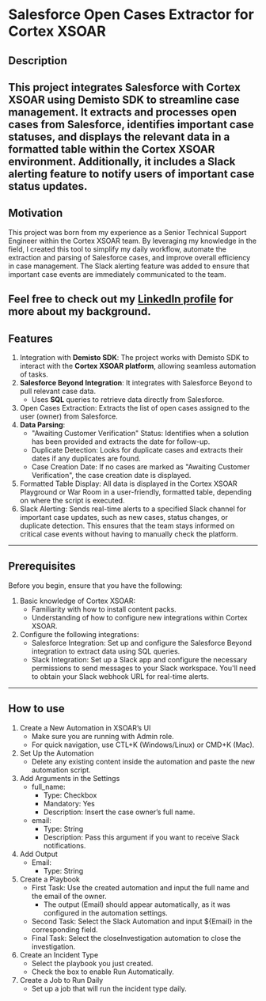 # Salesforce Open Cases Extractor for Cortex XSOAR
## Description

This project integrates Salesforce with Cortex XSOAR using Demisto SDK to streamline case management. It extracts and processes open cases from Salesforce, identifies important case statuses, and displays the relevant data in a formatted table within the Cortex XSOAR environment. Additionally, it includes a Slack alerting feature to notify users of important case status updates.
---------------------------
## Motivation

This project was born from my experience as a Senior Technical Support Engineer within the Cortex XSOAR team. By leveraging my knowledge in the field, I created this tool to simplify my daily workflow, automate the extraction and parsing of Salesforce cases, and improve overall efficiency in case management. The Slack alerting feature was added to ensure that important case events are immediately communicated to the team.

Feel free to check out my [LinkedIn profile](https://www.linkedin.com/in/daniel-berliant-6725241a9/) for more about my background.
---------------------------
## Features

1. Integration with **Demisto SDK**: The project works with Demisto SDK to interact with the **Cortex XSOAR platform**, allowing seamless automation of tasks.
2. **Salesforce Beyond Integration**: It integrates with Salesforce Beyond to pull relevant case data.
      * Uses **SQL** queries to retrieve data directly from Salesforce.
3. Open Cases Extraction: Extracts the list of open cases assigned to the user (owner) from Salesforce.
4. **Data Parsing**:
    * "Awaiting Customer Verification" Status: Identifies when a solution has been provided and extracts the date for follow-up.
    * Duplicate Detection: Looks for duplicate cases and extracts their dates if any duplicates are found.
    * Case Creation Date: If no cases are marked as "Awaiting Customer Verification", the case creation date is displayed.
5. Formatted Table Display: All data is displayed in the Cortex XSOAR Playground or War Room in a user-friendly, formatted table, depending 
   on where the script is executed.
6. Slack Alerting: Sends real-time alerts to a specified Slack channel for important case updates, such as new cases, status changes, or 
   duplicate detection. This ensures that the team stays informed on critical case events without having to manually check the platform.
---------------------------
## Prerequisites

Before you begin, ensure that you have the following:
1. Basic knowledge of Cortex XSOAR:
   * Familiarity with how to install content packs.
   * Understanding of how to configure new integrations within Cortex XSOAR.
2. Configure the following integrations:
   * Salesforce Integration: Set up and configure the Salesforce Beyond integration to extract data using SQL queries.
   * Slack Integration: Set up a Slack app and configure the necessary permissions to send messages to your Slack workspace. You'll need to 
     obtain your Slack webhook URL for real-time alerts.
---------------------------
## How to use

1. Create a New Automation in XSOAR’s UI
   * Make sure you are running with Admin role.
   * For quick navigation, use CTL+K (Windows/Linux) or CMD+K (Mac).
2. Set Up the Automation
   * Delete any existing content inside the automation and paste the new automation script.
3. Add Arguments in the Settings
   * full_name:
     * Type: Checkbox
     * Mandatory: Yes
     * Description: Insert the case owner’s full name.
   * email:
     * Type: String
     * Description: Pass this argument if you want to receive Slack notifications.
4. Add Output
   * Email:
     * Type: String
5. Create a Playbook
   * First Task: Use the created automation and input the full name and the email of the owner.
     * The output (Email) should appear automatically, as it was configured in the automation settings.
   * Second Task: Select the Slack Automation and input ${Email} in the corresponding field.
   * Final Task: Select the closeInvestigation automation to close the investigation.
6. Create an Incident Type
   * Select the playbook you just created.
   * Check the box to enable Run Automatically.
7. Create a Job to Run Daily
   * Set up a job that will run the incident type daily.
